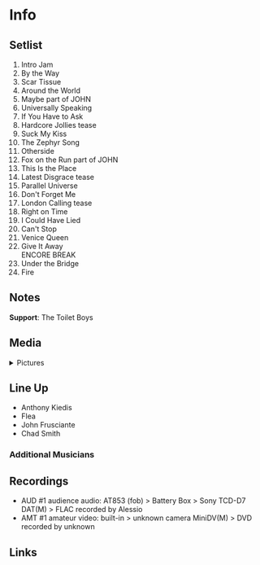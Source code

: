 # Info

## Setlist

1. Intro Jam
2. By the Way
3. Scar Tissue
4. Around the World
5. Maybe part of JOHN
6. Universally Speaking
7. If You Have to Ask
8. Hardcore Jollies tease
9. Suck My Kiss
10. The Zephyr Song
11. Otherside
12. Fox on the Run part of JOHN
13. This Is the Place
14. Latest Disgrace tease
15. Parallel Universe
16. Don't Forget Me
17. London Calling tease
18. Right on Time
19. I Could Have Lied
20. Can't Stop
21. Venice Queen
22. Give It Away
<br> ENCORE BREAK
23. Under the Bridge
24. Fire

## Notes

**Support**: The Toilet Boys

## Media 

<details>
  <summary>Pictures</summary>
  <!--<img alt="Setlist" title="Setlist" src="_.jpg" height="200" />-->
</details>

## Line Up

* Anthony Kiedis
* Flea
* John Frusciante
* Chad Smith

### Additional Musicians

## Recordings

* AUD #1 audience audio: AT853 (fob) > Battery Box > Sony TCD-D7 DAT(M) > FLAC recorded by Alessio  
* AMT #1 amateur video: built-in > unknown camera MiniDV(M) > DVD recorded by unknown

## Links
